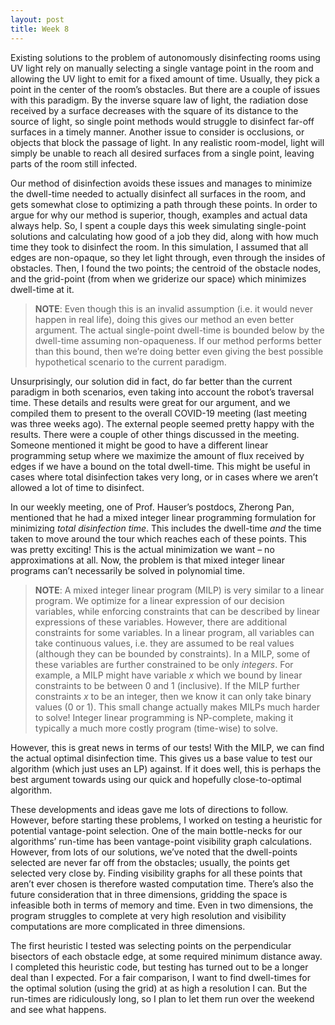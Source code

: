 ```yaml
---
layout: post
title: Week 8
---
```

Existing solutions to the problem of autonomously disinfecting rooms using UV light rely on manually selecting a single vantage point in the room and allowing the UV light to emit for a fixed amount of time. Usually, they pick a point in the center of the room’s obstacles. But there are a couple of issues with this paradigm. By the inverse square law of light, the radiation dose received by a surface decreases with the square of its distance to the source of light, so single point methods would struggle to disinfect far-off surfaces in a timely manner. Another issue to consider is occlusions, or objects that block the passage of light. In any realistic room-model, light will simply be unable to reach all desired surfaces from a single point, leaving parts of the room still infected.

Our method of disinfection avoids these issues and manages to minimize the dwell-time needed to actually disinfect all surfaces in the room, and gets somewhat close to optimizing a path through these points. In order to argue for why our method is superior, though, examples and actual data always help. So, I spent a couple days this week simulating single-point solutions and calculating how good of a job they did, along with how much time they took to disinfect the room. In this simulation, I assumed that all edges are non-opaque, so they let light through, even through the insides of obstacles. Then, I found the two points; the centroid of the obstacle nodes, and the grid-point (from when we griderize our space) which minimizes dwell-time at it. 

 > **NOTE**: Even though this is an invalid assumption (i.e. it would never happen in real life), doing this gives our method an even better argument. The actual single-point dwell-time is bounded below by the dwell-time assuming non-opaqueness. If our method performs better than this bound, then we’re doing better even giving the best possible hypothetical scenario to the current paradigm.
  
Unsurprisingly, our solution did in fact, do far better than the current paradigm in both scenarios, even taking into account the robot’s traversal time. These details and results were great for our argument, and we compiled them to present to the overall COVID-19 meeting (last meeting was three weeks ago). The external people seemed pretty happy with the results. There were a couple of other things discussed in the meeting. Someone mentioned it might be good to have a different linear programming setup where we maximize the amount of flux received by edges if we have a bound on the total dwell-time. This might be useful in cases where total disinfection takes very long, or in cases where we aren’t allowed a lot of time to disinfect. 

In our weekly meeting, one of Prof. Hauser’s postdocs, Zherong Pan, mentioned that he had a mixed integer linear programming formulation for minimizing *total disinfection time*. This includes the dwell-time *and* the time taken to move around the tour which reaches each of these points. This was pretty exciting! This is the actual minimization we want – no approximations at all. Now, the problem is that mixed integer linear programs can’t necessarily be solved in polynomial time. 

> **NOTE**: A mixed integer linear program (MILP) is very similar to a linear program. We optimize for a linear expression of our decision variables, while enforcing constraints that can be described by linear expressions of these variables. However, there are additional constraints for some variables. In a linear program, all variables can take continuous values, i.e. they are assumed to be real values (although they can be bounded by constraints). In a MILP, some of these variables are further constrained to be only *integers*. For example, a MILP might have variable *x* which we bound by linear constraints to be between 0 and 1 (inclusive). If the MILP further constraints *x* to be an integer, then we know it can only take binary values (0 or 1). This small change actually makes MILPs much harder to solve! Integer linear programming is NP-complete, making it typically a much more costly program (time-wise) to solve. 
  
However, this is great news in terms of our tests! With the MILP, we can find the actual optimal disinfection time. This gives us a base value to test our algorithm (which just uses an LP) against. If it does well, this is perhaps the best argument towards using our quick and hopefully close-to-optimal algorithm.

These developments and ideas gave me lots of directions to follow. However, before starting these problems, I worked on testing a heuristic for potential vantage-point selection. One of the main bottle-necks for our algorithms’ run-time has been vantage-point visibility graph calculations. However, from lots of our solutions, we’ve noted that the dwell-points selected are never far off from the obstacles; usually, the points get selected very close by. Finding visibility graphs for all these points that aren’t ever chosen is therefore wasted computation time. There’s also the future consideration that in three dimensions, gridding the space is infeasible both in terms of memory and time. Even in two dimensions, the program struggles to complete at very high resolution and visibility computations are more complicated in three dimensions. 

The first heuristic I tested was selecting points on the perpendicular bisectors of each obstacle edge, at some required minimum distance away. I completed this heuristic code, but testing has turned out to be a longer deal than I expected. For a fair comparison, I want to find dwell-times for the optimal solution (using the grid) at as high a resolution I can. But the run-times are ridiculously long, so I plan to let them run over the weekend and see what happens. 


